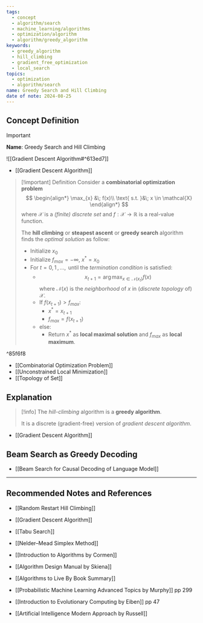 ```yaml
---
tags:
  - concept
  - algorithm/search
  - machine_learning/algorithms
  - optimization/algorithm
  - algorithm/greedy_algorithm
keywords:
  - greedy_algorithm
  - hill_climbing
  - gradient_free_optimization
  - local_search
topics:
  - optimization
  - algorithm/search
name: Greedy Search and Hill Climbing
date of note: 2024-08-25
---
```


## Concept Definition

>[!important]
>**Name**: Greedy Search and Hill Climbing

![[Gradient Descent Algorithm#^613ed7]]

- [[Gradient Descent Algorithm]]

>[!important] Definition
>Consider a **combinatorial optimization problem**
>$$
>\begin{align*}
> \max_{x} &\; f(x)\\
> \text{ s.t. }&\; x \in \mathcal{X}
>\end{align*} 
>$$
>where $\mathcal{X}$ is a *(finite) discrete set* and $f: \mathcal{X} \to \mathbb{R}$ is a real-value function. 
>
>The **hill climbing** or **steapest ascent** or **greedy search** algorithm finds the *optimal solution* as follow:
>- Initialize $x_{0}$
>- Initialize $f_{max} = -\infty$, $x^{*}= x_{0}$
>- For $t=0,\,1\,{,}\ldots{,}\,$ until the *termination condition* is satisfied:
>	- $$x_{t+1} = \arg\max_{x \in \mathcal{N}(x_{t})}f(x)$$ where $\mathcal{N}(x)$ is the *neighborhood* of $x$ in (*discrete topology* of) $\mathcal{X}$.
>	- If $f(x_{t+1}) > f_{max}$:
>		- $x^{*} = x_{t+1}$
>		- $f_{max} = f(x_{t+1})$
>	- else:
>		- Return $x^{*}$ as **local maximal solution** and $f_{max}$ as **local maximum**.
>	



^85f6f8

- [[Combinatorial Optimization Problem]]
- [[Unconstrained Local Minimization]]
- [[Topology of Set]]


## Explanation

>[!info]
>The *hill-climbing* algorithm is a **greedy algorithm**. 
>
>It is a discrete (gradient-free) version of *gradient descent algorithm*.

- [[Gradient Descent Algorithm]]


## Beam Search as Greedy Decoding

- [[Beam Search for Causal Decoding of Language Model]]


-----------
##  Recommended Notes and References


- [[Random Restart Hill Climbing]]
- [[Gradient Descent Algorithm]]

- [[Tabu Search]]
- [[Nelder–Mead Simplex Method]]

- [[Introduction to Algorithms by Cormen]]
- [[Algorithm Design Manual by Skiena]]
- [[Algorithms to Live By Book Summary]]

- [[Probabilistic Machine Learning Advanced Topics by Murphy]] pp 299
- [[Introduction to Evolutionary Computing by Eiben]] pp 47
- [[Artificial Intelligence Modern Approach by Russell]]